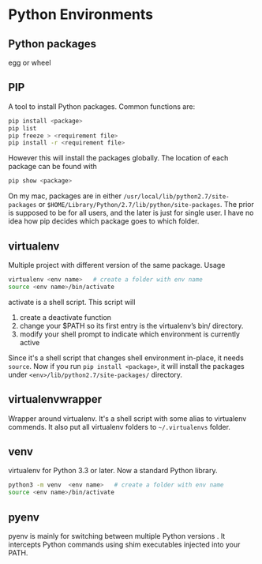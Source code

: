 # Python Environments

## Python packages
egg or wheel

## PIP

A tool to install Python packages.
Common functions are:
```sh
pip install <package>
pip list
pip freeze > <requirement file>
pip install -r <requirement file>
```

However this will install the packages globally. 
The location of each package can be found with 
```sh
pip show <package>
```
On my mac, packages are in either `/usr/local/lib/python2.7/site-packages` or `$HOME/Library/Python/2.7/lib/python/site-packages`. The prior is supposed to be for all users, and the later is just for single user. I have no idea how pip decides which package goes to which folder.


## virtualenv
Multiple project with different version of the same package.
Usage
```sh
virtualenv <env name>   # create a folder with env name
source <env name>/bin/activate
```
activate is a shell script. This script will
1. create a deactivate function
2. change your $PATH so its first entry is the virtualenv’s bin/ directory. 
2. modify your shell prompt to indicate which environment is currently active

Since it's a shell script that changes shell environment in-place, it needs `source`.
Now if you run `pip install <package>`, it will install the packages under `<env>/lib/python2.7/site-packages/` directory.

## virtualenvwrapper

Wrapper around virtualenv. It's a shell script with some alias to virtualenv commends. It also put all virtualenv folders to `~/.virtualenvs` folder.

## venv
virtualenv for Python 3.3 or later. Now a standard Python library.
```sh
python3 -m venv  <env name>   # create a folder with env name
source <env name>/bin/activate
```

## pyenv
pyenv is mainly for switching between multiple Python versions . It intercepts Python commands using shim executables injected into your PATH.

